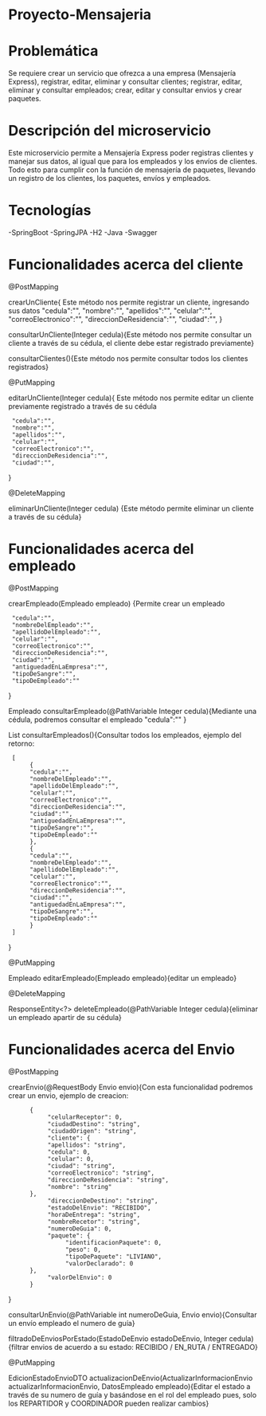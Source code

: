 # Proyecto-Mensajeria

# Problemática

Se requiere crear un servicio que ofrezca a una empresa (Mensajería Express), registrar, editar, eliminar y consultar clientes;
registrar, editar, eliminar y consultar empleados; crear, editar y consultar envios  y crear paquetes. 

# Descripción del microservicio

Este microservicio permite a Mensajería Express poder registras clientes y manejar sus datos, al igual que para los empleados y los envíos de clientes. Todo esto para cumplir con la función de mensajería de paquetes,  llevando  un registro de los clientes, los paquetes, envíos y empleados.

# Tecnologías

-SpringBoot
-SpringJPA
-H2
-Java
-Swagger

# Funcionalidades acerca del cliente

@PostMapping

crearUnCliente{ Este método nos permite registrar un cliente, ingresando sus datos
     "cedula":"",
     "nombre":"",
     "apellidos":"",
     "celular":"",
     "correoElectronico":"",
     "direccionDeResidencia":"",
     "ciudad":"",
}

consultarUnCliente(Integer cedula){Este método nos permite consultar un cliente a través de su  cédula, el cliente debe estar registrado previamente}

consultarClientes(){Este método nos permite consultar todos los clientes registrados}

@PutMapping

editarUnCliente(Integer cedula){ Este método nos permite editar un cliente previamente registrado a través de su cédula
     
     "cedula":"",
     "nombre":"",
     "apellidos":"",
     "celular":"",
     "correoElectronico":"",
     "direccionDeResidencia":"",
     "ciudad":"",
}

@DeleteMapping

eliminarUnCliente(Integer cedula) {Este método permite eliminar un cliente a través de su cédula}

# Funcionalidades acerca del empleado

@PostMapping

crearEmpleado(Empleado empleado) {Permite crear un empleado
     
     "cedula":"",
     "nombreDelEmpleado":"",
     "apellidoDelEmpleado":"",
     "celular":"",
     "correoElectronico":"",
     "direccionDeResidencia":"",
     "ciudad":"",
     "antiguedadEnLaEmpresa":"",
     "tipoDeSangre":"",
     "tipoDeEmpleado":""

}

Empleado consultarEmpleado(@PathVariable Integer cedula){Mediante una cédula, podremos consultar el empleado
     "cedula":""
}

List<Empleado> consultarEmpleados(){Consultar todos los empleados, ejemplo del retorno:
     
     [
          {
          "cedula":"",
          "nombreDelEmpleado":"",
          "apellidoDelEmpleado":"",
          "celular":"",
          "correoElectronico":"",
          "direccionDeResidencia":"",
          "ciudad":"",
          "antiguedadEnLaEmpresa":"",
          "tipoDeSangre":"",
          "tipoDeEmpleado":""
          },
          {
          "cedula":"",
          "nombreDelEmpleado":"",
          "apellidoDelEmpleado":"",
          "celular":"",
          "correoElectronico":"",
          "direccionDeResidencia":"",
          "ciudad":"",
          "antiguedadEnLaEmpresa":"",
          "tipoDeSangre":"",
          "tipoDeEmpleado":""
          }
     ]
}


@PutMapping
     
     
Empleado editarEmpleado(Empleado empleado){editar un empleado}


@DeleteMapping

ResponseEntity<?> deleteEmpleado(@PathVariable Integer cedula){eliminar un empleado apartir de su cédula}


# Funcionalidades acerca del Envio

@PostMapping

crearEnvio(@RequestBody Envio envio){Con esta funcionalidad podremos crear un envio, ejemplo de creacion:

          {
               "celularReceptor": 0,
               "ciudadDestino": "string",
               "ciudadOrigen": "string",
               "cliente": {
               "apellidos": "string",
               "cedula": 0,
               "celular": 0,
               "ciudad": "string",
               "correoElectronico": "string",
               "direccionDeResidencia": "string",
               "nombre": "string"
          },
               "direccionDeDestino": "string",
               "estadoDelEnvio": "RECIBIDO",
               "horaDeEntrega": "string",
               "nombreRecetor": "string",
               "numeroDeGuia": 0,
               "paquete": {
                    "identificacionPaquete": 0,
                    "peso": 0,
                    "tipoDePaquete": "LIVIANO",
                    "valorDeclarado": 0
          },
               "valorDelEnvio": 0
          }

}


consultarUnEnvio(@PathVariable int numeroDeGuia, Envio envio){Consultar un  envío empleado el numero de guía}

filtradoDeEnviosPorEstado(EstadoDeEnvio estadoDeEnvio, Integer cedula){filtrar envios de acuerdo a su estado: RECIBIDO / EN_RUTA / ENTREGADO}

@PutMapping

EdicionEstadoEnvioDTO actualizacionDeEnvio(ActualizarInformacionEnvio actualizarInformacionEnvio, DatosEmpleado empleado){Editar el estado a través de su numero de guía y basándose en el rol del empleado pues, solo los REPARTIDOR y COORDINADOR pueden realizar cambios}






